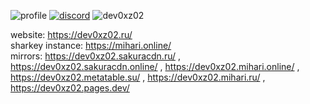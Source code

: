![profile](https://sakuracdn.ru/files/KQmSRuUIDrtFRRnFbVaO.png)
[![discord](https://discord.c99.nl/widget/theme-3/731456367134769203.png)](https://discordapp.com/users/731456367134769203)
![dev0xz02](https://count.getloli.com/@dev0xz02?theme=gelbooru&darkmode=0)

website: https://dev0xz02.ru/<br>
sharkey instance: https://mihari.online/<br>
mirrors: https://dev0xz02.sakuracdn.ru/ , https://dev0xz02.sakuracdn.online/ , https://dev0xz02.mihari.online/ , https://dev0xz02.metatable.su/ , https://dev0xz02.mihari.ru/ , https://dev0xz02.pages.dev/
